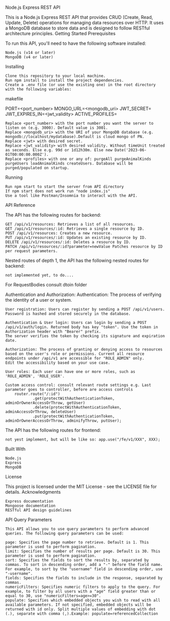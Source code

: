 Node.js Express REST API

This is a Node.js Express REST API that provides CRUD (Create, Read, Update, Delete) operations for managing data
resources over HTTP. It uses a MongoDB database to store data and is designed to follow RESTful architecture principles.
Getting Started
Prerequisites

To run this API, you'll need to have the following software installed:

    Node.js (v14 or later)
    MongoDB (v4 or later)

Installing

    Clone this repository to your local machine.
    Run npm install to install the project dependencies.
    Create a .env file (or use the existing one) in the root directory with the following variables:

makefile

PORT=<port_number>
MONGO_URL=<mongodb_uri>
JWT_SECRET=<jwt>
JWT_EXPIRES_IN=<jwt_validity>
ACTIVE_PROFILES=<profiles>

    Replace <port_number> with the port number you want the server to listen on (e.g. 3000). Default value is 3001.
    Replace <mongodb_uri> with the URI of your MongoDB database (e.g. mongodb://localhost/mydatabase).Default is cloud mongo of PN.
    Replace <jwt> with desired secret.
    Replace <jwt_validity> with desired validity. Without timeUnit treated as seconds. Else e.g. 99d or 1d12h30m. Else new Date('2023-06-01T00:00:00.000Z').
    Replace <profiles> with one or any of: purgeAll purgeAnimalKinds purgeUsers loadAnimalKinds createUsers. Database will be purged/populated on startup.

Running

    Run npm start to start the server from API directory
    If npm start does not work run "node index.js"
    Use a tool like Postman/Insomnia to interact with the API.

API Reference

The API has the following routes for backend:

    GET /api/v1/resources: Retrieves a list of all resources.
    GET /api/v1/resources/:id: Retrieves a single resource by ID.
    POST /api/v1/resources: Creates a new resource.
    PUT /api/v1/resources/:id: Updates an existing resource by ID.
    DELETE /api/v1/resources/:id: Deletes a resource by ID.
    PATCH /api/v1/resources/:id?parameter=newValue Patches resource by ID per request parameters.

Nested routes of depth 1, the API has the following nested routes for backend:

    not implemented yet, to do....

For RequestBodies consult dtoin folder

Authentication and Authorization:
Authentication: The process of verifying the identity of a user or system.

    User registration: Users can register by sending a POST /api/v1/users. Password is hashed and stored securely in the database.
    
    Authentication & User login: Users can login by sending a POST /api/v1/auth/login. Returned body has key "token". Use the token in Authorization header with "Bearer" prefix.
    The server verifies the token by checking its signature and expiration date.

    Authorization: The process of granting or denying access to resources based on the user's role or permissions. Current all resource endpoints under /api/v1 are accessible for "ROLE_ADMIN" only.
    Edit the accessibility based on your use case.

    User roles: Each user can have one or more roles, such as 'ROLE_ADMIN', 'ROLE_USER'.
    
    Custom access control: consult relevant route settings e.g. Last parameter goes to controller, before are access controls
        router.route("/:id")
                .get(protectWithAuthenticationToken, adminOrOwnerAccessOrThrow, getUser)
                .delete(protectWithAuthenticationToken, adminAccessOrThrow, deleteUser)
                .put(protectWithAuthenticationToken, adminOrOwnerAccessOrThrow, adminifyThrow, putUser);

The API has the following routes for frontend:

    not yest implement, but will be like so: app.use("/fe/v1/XXX", XXX);

Built With

    Node.js
    Express
    MongoDB

License

This project is licensed under the MIT License - see the LICENSE file for details.
Acknowledgments

    Express documentation
    Mongoose documentation
    RESTful API design guidelines

API Query Parameters

    This API allows you to use query parameters to perform advanced queries. The following query parameters can be used:

    page: Specifies the page number to retrieve. Default is 1. This parameter is used to perform pagination.
    limit: Specifies the number of results per page. Default is 30. This parameter is used to perform pagination.
    sort: Specifies the fields to sort the results by, separated by commas. To sort in descending order, add a "-" before the field name. For example, to sort by the "username" field in descending order, use "-username".
    fields: Specifies the fields to include in the response, separated by commas.
    numericFilters: Specifies numeric filters to apply to the query. For example, to filter by all users with a "age" field greater than or equal to 30, use "numericFilters=age>=30".
    populate: Specifies which embedded objects you wish to read with all available parameters. If not specified, embedded objects will be returned with id only. Split multiple values of embedding with dot (.), separate with comma (,).Example: populate=referencedCollection
